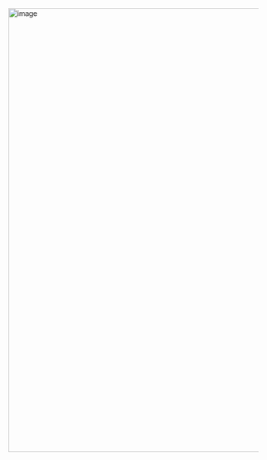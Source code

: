 <img width="1296" height="894" alt="image" src="https://github.com/user-attachments/assets/62d5a181-c2d9-4bcb-9aa9-ac4fd5536f61" />
